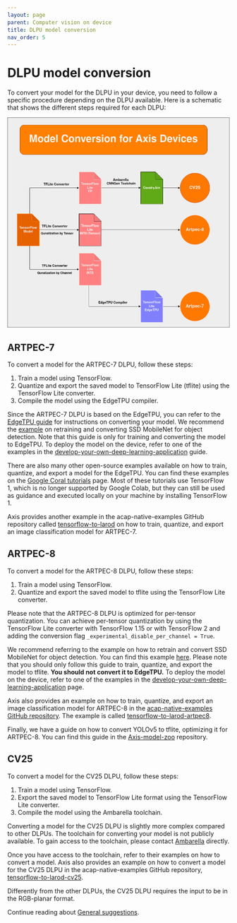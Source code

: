 ```yaml
---
layout: page
parent: Computer vision on device
title: DLPU model conversion
nav_order: 5
---
```


# DLPU model conversion

To convert your model for the DLPU in your device, you need to follow a specific procedure depending on the DLPU available. Here is a schematic that shows the different steps required for each DLPU:

![DLPU Conversion Schematic](../../assets/images/dlpu-conversion-schematic.png)

## ARTPEC-7

To convert a model for the ARTPEC-7 DLPU, follow these steps:

1. Train a model using TensorFlow.
2. Quantize and export the saved model to TensorFlow Lite (tflite) using the TensorFlow Lite converter.
3. Compile the model using the EdgeTPU compiler.

Since the ARTPEC-7 DLPU is based on the EdgeTPU, you can refer to the [EdgeTPU guide](https://coral.ai/docs/edgetpu/compiler/) for instructions on converting your model. We recommend the [example](https://coral.ai/docs/edgetpu/retrain-detection/#download-and-configure-the-training-data) on retraining and converting SSD MobileNet for object detection. Note that this guide is only for training and converting the model to EdgeTPU. To deploy the model on the device, refer to one of the examples in the [develop-your-own-deep-learning-application](./develop-your-own-deep-learning-application) guide.

There are also many other open-source examples available on how to train, quantize, and export a model for the EdgeTPU. You can find these examples on the [Google Coral tutorials](https://colab.research.google.com/github/google-coral/tutorials/) page. Most of these tutorials use TensorFlow 1, which is no longer supported by Google Colab, but they can still be used as guidance and executed locally on your machine by installing TensorFlow 1.

Axis provides another example in the acap-native-examples GitHub repository called [tensorflow-to-larod](https://github.com/AxisCommunications/acap-native-sdk-examples/tree/main/tensorflow-to-larod) on how to train, quantize, and export an image classification model for ARTPEC-7.

## ARTPEC-8

To convert a model for the ARTPEC-8 DLPU, follow these steps:

1. Train a model using TensorFlow.
2. Quantize and export the saved model to tflite using the TensorFlow Lite converter.

Please note that the ARTPEC-8 DLPU is optimized for per-tensor quantization. You can achieve per-tensor quantization by using the TensorFlow Lite converter with TensorFlow 1.15 or with TensorFlow 2 and adding the conversion flag `_experimental_disable_per_channel = True`.

We recommend referring to the example on how to retrain and convert SSD MobileNet for object detection. You can find this example [here](https://coral.ai/docs/edgetpu/retrain-detection/#download-and-configure-the-training-data). Please note that you should only follow this guide to train, quantize, and export the model to tflite. **You should not convert it to EdgeTPU.** To deploy the model on the device, refer to one of the examples in the [develop-your-own-deep-learning-application](./develop-your-own-deep-learning-application) page.

Axis also provides an example on how to train, quantize, and export an image classification model for ARTPEC-8 in the [acap-native-examples GitHub repository](https://github.com/AxisCommunications/acap-native-sdk-examples). The example is called [tensorflow-to-larod-artpec8](https://github.com/AxisCommunications/acap-native-sdk-examples/tree/main/tensorflow-to-larod-artpec8).

Finally, we have a guide on how to convert YOLOv5 to tflite, optimizing it for ARTPEC-8. You can find this guide in the [Axis-model-zoo](https://github.com/AxisCommunications/axis-model-zoo/blob/main/docs/yolov5-on-artpec8.md) repository.

## CV25

To convert a model for the CV25 DLPU, follow these steps:

1. Train a model using TensorFlow.
2. Export the saved model to TensorFlow Lite format using the TensorFlow Lite converter.
3. Compile the model using the Ambarella toolchain.

Converting a model for the CV25 DLPU is slightly more complex compared to other DLPUs. The toolchain for converting your model is not publicly available. To gain access to the toolchain, please contact [Ambarella](https://customer.ambarella.com/ng/) directly.

Once you have access to the toolchain, refer to their examples on how to convert a model. Axis also provides an example on how to convert a model for the CV25 DLPU in the acap-native-examples GitHub repository, [tensorflow-to-larod-cv25](https://github.com/AxisCommunications/acap-native-sdk-examples/tree/main/tensorflow-to-larod-cv25).

Differently from the other DLPUs, the CV25 DLPU requires the input to be in the RGB-planar format.

Continue reading about [General suggestions](./general-suggestions).
